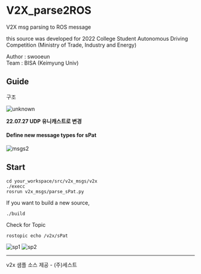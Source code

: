# V2X_parse2ROS
V2X msg parsing to ROS message

this source was developed for 2022 College Student Autonomous Driving Competition (Ministry of Trade, Industry and Energy)

Author : swooeun   
Team : BISA (Keimyung Univ)

## Guide   
구조    

![unknown](https://user-images.githubusercontent.com/71008546/180376082-ec3869d9-dfa5-4400-90ec-cbb88b0de883.png)

**22.07.27 UDP 유니캐스트로 변경**

#### Define new message types for sPat   
![msgs2](https://user-images.githubusercontent.com/71008546/181169377-b43a7015-a2f8-407a-b4eb-6db3c4c10405.png)


## Start
<pre><code>cd your_workspace/src/v2x_msgs/v2x
./execc 
rosrun v2x_msgs/parse_sPat.py
</code></pre>

If you want to build a new source, 
<pre><code>./build</code></pre>

Check for Topic
<pre><code>rostopic echo /v2x/sPat</code></pre>

![sp1](https://user-images.githubusercontent.com/71008546/181169398-b2ce2e34-36f1-41fa-8ffc-d21a957d41df.png)
![sp2](https://user-images.githubusercontent.com/71008546/181169406-3485fdb8-2e54-4fbb-b689-6a17086bc334.png)

<hr>

v2x 샘플 소스 제공 - (주)세스트

